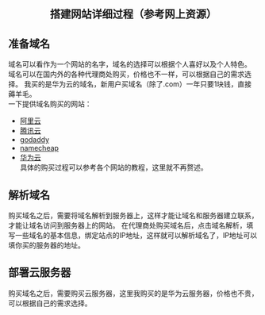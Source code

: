 ## <center> 搭建网站详细过程（参考网上资源）</center>
## 准备域名
域名可以看作为一个网站的名字，域名的选择可以根据个人喜好以及个人特色。
域名可以在国内外的各种代理商处购买，价格也不一样，可以根据自己的需求选择。
我买的是华为云的域名，新用户买域名（除了.com）一年只要1块钱，直接薅羊毛。<br>
一下提供域名购买的网站：
* [阿里云](https://wanwang.aliyun.com/domain/)
* [腾讯云](https://cloud.tencent.com/product/domain)
* [godaddy](https://www.godaddy.com/)
* [namecheap](https://www.namecheap.com/)
* [华为云](https://www.huaweicloud.com/product/domain.html)<br>
具体的购买过程可以参考各个网站的教程，这里就不再赘述。
## 解析域名
购买域名之后，需要将域名解析到服务器上，这样才能让域名和服务器建立联系，才能让域名访问到服务器上的网站。
在代理商处购买域名后，点击域名解析，填写一些域名的基本信息，绑定站点的IP地址，这样就可以解析域名了，IP地址可以填你买的服务器的地址。
## 部署云服务器
购买域名之后，需要购买云服务器，这里我购买的是华为云服务器，价格也不贵，可以根据自己的需求选择。
